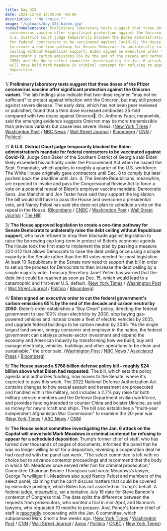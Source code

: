 ```yaml
---
title: Day 323
date: 2021-12-08 14:35:00 -08:00
description: '"No choice."'
image: "/uploads/day-323-biden.jpg"
todayInOneSentence: Preliminary laboratory tests suggest that three doses of the Pfizer
  coronavirus vaccine offer significant protection against the Omicron variant; a
  U.S. District Court judge temporarily blocked the Biden administration’s mandate
  for federal contractors to be vaccinated against Covid-19; the House approved legislation
  to create a one-time pathway for Senate Democrats to unilaterally raise the debt
  ceiling without Republican support; Biden signed an executive order to cut the federal
  government's carbon emissions 65% by the end of the decade and carbon neutral by
  2050; and the House select committee investigating the Jan. 6 attack on the Capitol
  will move hold Mark Meadows in criminal contempt for refusing to appear for a scheduled
  deposition.
---
```


1/ **Preliminary laboratory tests suggest that three doses of the Pfizer coronavirus vaccine offer significant protection against the Omicron variant**. The lab findings also indicate that two-dose regimen “may not be sufficient” to protect against infection with the Omicron, but may still protect against severe disease. The early data, which has not been peer reviewed or published, found that a third dose increased antibodies 25-fold compared with two doses against Omicron. Dr. Anthony Fauci, meanwhile, said the emerging evidence suggests Omicron may be more transmissible than previous variants but cause less severe illness. ([New York Times](https://www.nytimes.com/live/2021/12/08/world/omicron-variant-covid/pfizer-says-blood-samples-showed-a-third-dose-of-its-vaccine-provides-significant-protection-against-omicron) / [Washington Post](https://www.washingtonpost.com/health/2021/12/08/omicron-pfizer-booster/) / [NBC News](https://www.nbcnews.com/health/health-news/pfizer-says-booster-dose-vaccine-protects-omicron-variant-rcna7970) / [Wall Street Journal](https://www.wsj.com/articles/pfizer-biontech-covid-19-vaccine-loses-significant-effectiveness-against-omicron-in-early-study-companies-say-11638964121) / [Bloomberg](https://www.bloomberg.com/news/articles/2021-12-08/pfizer-biontech-say-third-dose-neutralizes-omicron-variant?sref=MIBMEEoj) / [CNN](https://www.cnn.com/2021/12/08/health/pfizer-omicron-vaccine-data/) / [Politico](https://www.politico.com/news/2021/12/08/pfizer-booster-omicron-523935))

2/ **A U.S. District Court judge temporarily blocked the Biden administration’s mandate for federal contractors to be vaccinated against Covid-19**. Judge Stan Baker of the Southern District of Georgia said Biden likely exceeded his authority under the Procurement Act when he issued the Sept. 9 mandate, which applies to roughly a quarter of the U.S. workforce. The White House originally gave contractors until Dec. 8 to comply but later pushed back the deadline until Jan. 4. The Senate Republicans, meanwhile, are expected to invoke and pass the Congressional Review Act to force a vote on a potential repeal of Biden’s employer vaccine mandate. Democratic Sens. Joe Manchin and Jon Tester have said they support the legislation. The bill would still have to pass the House and overcome a presidential veto, and Nancy Pelosi has said she does not plan to schedule a vote on the repeal in the House. ([Bloomberg](https://www.bloomberg.com/news/articles/2021-12-07/biden-vaccine-mandate-for-federal-contractors-blocked-nationwide?sref=MIBMEEoj) / [CNBC](https://www.cnbc.com/2021/12/07/us-court-temporarily-halts-bidens-vaccine-mandate-for-federal-contractors.html) / [Washington Post](https://www.washingtonpost.com/us-policy/2021/12/08/republicans-vaccine-congress-coronavirus/) / [Wall Street Journal](https://www.wsj.com/articles/senate-takes-aim-at-bidens-vaccine-rules-for-employers-11638984181) / [The Hill](https://thehill.com/homenews/senate/584771-second-senate-democrat-to-back-vote-against-biden-vaccine-mandate))

3/ **The House approved legislation to create a one-time pathway for Senate Democrats to unilaterally raise the debt ceiling without Republican support**, who have refused to drop their blockade against legislation to raise the borrowing cap long-term in protest of Biden’s economic agenda. The House took the first step to implement the plan by passing a measure 222-212 that allows Democrats to raise the debt ceiling once using a simple majority in the Senate rather than the 60 votes needed for most legislation. At least 10 Republicans in the Senate now need to support that bill in order to set up the process for Democrats to then increase the debt ceiling by a simple majority vote. Treasury Secretary Janet Yellen has warned that the debt limit could be reached as soon as Dec. 15, which would lead to a catastrophic and first-ever U.S. default. ([New York Times](https://www.nytimes.com/2021/12/07/us/politics/debt-ceiling-deal-congress.html) / [Washington Post](https://www.washingtonpost.com/us-policy/2021/12/07/democrats-republicans-debt-ceiling-deal/) / [Wall Street Journal](https://www.wsj.com/articles/lawmakers-close-in-on-debt-ceiling-deal-11638901052) / [Politico](https://www.politico.com/news/2021/12/07/mcconnell-gop-raise-debt-limit-523878) / [Bloomberg](https://www.bloomberg.com/news/articles/2021-12-07/house-democrats-link-debt-ceiling-to-bill-stopping-medicare-cuts?sref=MIBMEEoj))

4/ **Biden signed an executive order to cut the federal government's carbon emissions 65% by the end of the decade and carbon neutral by 2050**. Biden’s order establishes a “Buy Clean” policy, directing the federal government to use 100% clean electricity by 2030, stop buying gas-powered vehicles and instead create a fleet of electric vehicles by 2035, and upgrade federal buildings to be carbon neutral by 2045. “As the single largest land owner, energy consumer and employer in the nation, the federal government can catalyze private-sector investment and expand the economy and American industry by transforming how we build, buy and manage electricity, vehicles, buildings and other operations to be clean and sustainable,″ the order said. ([Washington Post](https://www.washingtonpost.com/climate-environment/2021/12/08/biden-government-purchasing-climate-change/) / [NBC News](https://www.nbcnews.com/politics/white-house/biden-signs-executive-order-make-u-s-government-carbon-neutral-n1285632) / [Associated Press](https://apnews.com/article/climate-joe-biden-technology-business-environment-and-nature-caee9ef67c7274ee2a9399f5c9b1976e) / [Bloomberg](https://www.bloomberg.com/news/articles/2021-12-08/biden-to-direct-u-s-government-to-cut-emissions-65-by-2030-kwxvze6r?sref=MIBMEEoj))

5/ **The House passed a $768 billion defense policy bill – roughly $24 billion above what Biden had requested**. The bill, which sets the policy agenda and authorizes funding, now moves to the Senate, where it's expected to pass this week. The 2022 National Defense Authorization Act contains changes to how sexual assault and harassment are prosecuted and handled within the military, and includes a 2.7% pay raise for both military service members and the Defense Department civilian workforce, and provides funding intended to counter China and bolster Ukraine, as well as money for new aircraft and ships. The bill also establishes a "multi-year independent Afghanistan War Commission" to examine the 20-year war. ([New York Times](https://www.nytimes.com/2021/12/07/us/politics/defense-budget-democrats-biden.html) / [ABC News](https://abcnews.go.com/Politics/house-passes-annual-defense-policy-bill-historic-military/story?id=81616388) / [CNN](https://www.cnn.com/2021/12/07/politics/house-votes-ndaa-national-defense-authorization-act/index.html))

6/ **The House select committee investigating the Jan. 6 attack on the Capitol will move hold Mark Meadows in criminal contempt for refusing to appear for a scheduled deposition**. Trump’s former chief of staff, who has turned over thousands of pages of documents, informed the panel that he was no longer willing to sit for a deposition, reversing a cooperation deal he had reached with the panel last week. “The select committee is left with no choice but to advance contempt proceedings and recommend that the body in which Mr. Meadows once served refer him for criminal prosecution,” Committee Chairman Bennie Thompson said wrote Meadows’s lawyer, George Terwilliger III. Meadows also [sued](https://www.politico.com/news/2021/12/08/meadows-sues-pelosi-jan-6-select-panel-523968) Nancy Pelosi and members of the select panel, claiming that he can’t discuss matters that could be covered by executive privilege, which Biden has not asserted on Trump's behalf. A federal judge, [meanwhile](https://www.reuters.com/world/us/us-judge-sets-july-18-trial-date-trump-associate-bannon-2021-12-07/), set a tentative July 18 date for Steve Bannon's contempt of Congress trial. The date splits the difference between the requests from prosecutors, who wanted a trial in mid-April, and Bannon’s lawyers, who requested 10 months to prepare. And, Pence's former chief of staff is [reportedly](https://www.cnn.com/2021/12/06/politics/marc-short-pence-aide-january-6-committee/index.html) cooperating with the Jan. 6 committee, which subpoenaed Marc Short a few weeks ago. ([New York Times](https://www.nytimes.com/2021/12/08/us/politics/mark-meadows-contempt-jan-6-committee.html) / [Washington Post](https://www.washingtonpost.com/politics/meadows-january-6-contempt/2021/12/08/91b12794-5838-11ec-929e-95502bf8cdd5_story.html) / [CNN](https://www.cnn.com/2021/12/07/politics/mark-meadows-not-cooperating-january-6/index.html) / [Wall Street Journal](https://www.wsj.com/articles/house-panel-probing-capitol-riot-to-hold-mark-meadows-in-criminal-contempt-11638982497) / [Axios](https://www.axios.com/mark-meadows-stop-cooperating-capitol-riot-panel-f18c2cd3-4bf7-4b81-88a5-a92c3cce4b29.html) / [Politico](https://www.politico.com/news/2021/12/07/july-18-bannon-contempt-of-congress-trial-523885) / [CNBC](https://www.cnbc.com/2021/12/07/trump-aide-steve-bannon-trial-set-for-jan-6-capitol-riot-case.html) / [New York Times](https://www.nytimes.com/2021/12/07/us/politics/meadows-cooperate-jan-6.html))